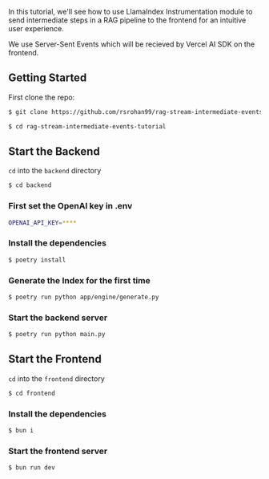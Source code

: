 In this tutorial, we'll see how to use LlamaIndex Instrumentation module to send intermediate steps in a RAG pipeline to the frontend for an intuitive user experience.

We use Server-Sent Events which will be recieved by Vercel AI SDK on the frontend.

## Getting Started

First clone the repo:

```bash
$ git clone https://github.com/rsrohan99/rag-stream-intermediate-events-tutorial.git

$ cd rag-stream-intermediate-events-tutorial
```

## Start the Backend

`cd` into the `backend` directory

```bash
$ cd backend
```

### First set the OpenAI key in .env

```bash
OPENAI_API_KEY=****
```

### Install the dependencies

```bash
$ poetry install
```

### Generate the Index for the first time

```bash
$ poetry run python app/engine/generate.py
```

### Start the backend server

```bash
$ poetry run python main.py
```

## Start the Frontend

`cd` into the `frontend` directory

```bash
$ cd frontend
```

### Install the dependencies

```bash
$ bun i
```

### Start the frontend server

```bash
$ bun run dev
```
